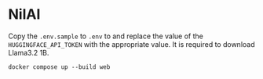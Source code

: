 # NilAI

Copy the `.env.sample` to `.env` to and replace the value of the `HUGGINGFACE_API_TOKEN` with the appropriate value. It is required to download Llama3.2 1B.

```shell
docker compose up --build web
```